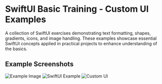 # SwiftUI Basic Training - Custom UI Examples

A collection of SwiftUI exercises demonstrating text formatting, shapes, gradients, icons, and image handling. These examples showcase essential SwiftUI concepts applied in practical projects to enhance understanding of the basics.

## Example Screenshots

![Example Image](https://github.com/KarimGithub-1/Swift-Basics-Practices/commit/1a34ff2239315ab08fb714468f4ef9e7ee4c807a)
![SwiftUI Example](https://upload.wikimedia.org/wikipedia/commons/thumb/9/9d/Swift_logo.svg/320px-Swift_logo.svg.png)
![Custom UI]([BootcampBeginner/BootcampBeginner/Assets/fortnite2.png](https://github.com/KarimGithub-1/Swift-Basics-Practices/commit/1a34ff2239315ab08fb714468f4ef9e7ee4c807a))
